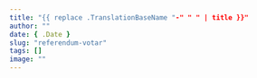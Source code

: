 ```yaml
---
title: "{{ replace .TranslationBaseName "-" " " | title }}"
author: ""
date: { .Date }
slug: "referendum-votar"
tags: []
image: ""
---
```


